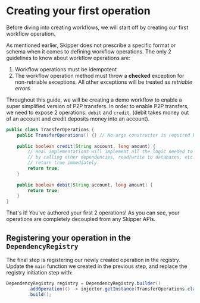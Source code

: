 # Creating your first operation

Before diving into creating workflows, we will start off by creating our first workflow operation.

As mentioned earlier, Skipper does not prescribe a specific format or schema when it comes to defining workflow
operations. The only 2 guidelines to know about workflow operations are:

1. Workflow operations must be idempotent
2. The workflow operation method must throw a **checked** exception for non-retriable exceptions. All other
exceptions will be treated as *retriable errors*.

Throughout this guide, we will be creating a demo workflow to enable a super simplified version of P2P transfers.
In order to enable P2P transfers, we need to expose 2 operations: `debit` and `credit`. (debit takes money out of
an account and credit deposits money into an account).

```java
public class TransferOperations {
    public TransferOperations() {} // No-args constructor is required by Skipper
    
    public boolean credit(String account, long amount) {
        // Real implementations will implement all the logic needed to actually perform the operation here
        // by calling other dependencies, read/write to databases, etc. for our demo, we are just going to 
        // return true immediately.
        return true;
    }
    
    public boolean debit(String account, long amount) {
        return true;
    }
}
```

That's it! You've authored your first 2 operations! As you can see, your operations are completely decoupled from
any Skipper APIs.

## Registering your operation in the `DependencyRegistry`

The final step is registering our newly created operation in the registry. Update the `main` function we created in
the previous step, and replace the registry initiation step with:

```java
DependencyRegistry registry = DependencyRegistry.builder()
        .addOperation(() -> injector.getInstance(TransferOperations.class))
        .build();
```
